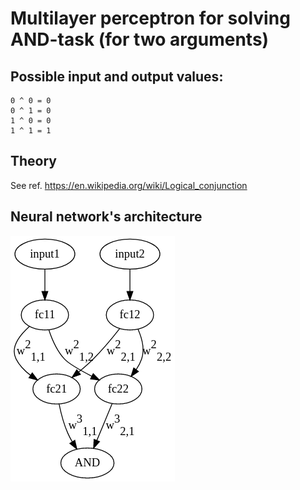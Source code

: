 # Multilayer perceptron for solving AND-task (for two arguments)

## Possible input and output values:
```
0 ^ 0 = 0
0 ^ 1 = 0
1 ^ 0 = 0
1 ^ 1 = 1
```

## Theory
See ref. https://en.wikipedia.org/wiki/Logical_conjunction

## Neural network's architecture
![alt text](bool_and.png)
